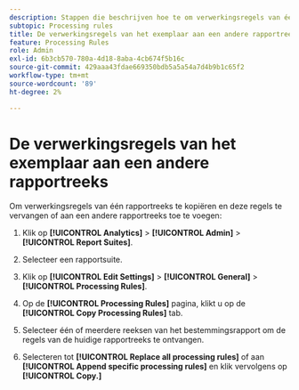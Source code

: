 ```yaml
---
description: Stappen die beschrijven hoe te om verwerkingsregels van één rapportreeks te kopiëren en deze regels te vervangen of aan een andere rapportreeks toe te voegen.
subtopic: Processing rules
title: De verwerkingsregels van het exemplaar aan een andere rapportreeks
feature: Processing Rules
role: Admin
exl-id: 6b3cb570-780a-4d18-8aba-4cb674f5b16c
source-git-commit: 429aaa43fdae669350bdb5a5a54a7d4b9b1c65f2
workflow-type: tm+mt
source-wordcount: '89'
ht-degree: 2%

---
```


# De verwerkingsregels van het exemplaar aan een andere rapportreeks

Om verwerkingsregels van één rapportreeks te kopiëren en deze regels te vervangen of aan een andere rapportreeks toe te voegen:

1. Klik op **[!UICONTROL Analytics]** > **[!UICONTROL Admin]** > **[!UICONTROL Report Suites]**.
1. Selecteer een rapportsuite.
1. Klik op **[!UICONTROL Edit Settings]** > **[!UICONTROL General]** > **[!UICONTROL Processing Rules]**.

1. Op de **[!UICONTROL Processing Rules]** pagina, klikt u op de **[!UICONTROL Copy Processing Rules]** tab.
1. Selecteer één of meerdere reeksen van het bestemmingsrapport om de regels van de huidige rapportreeks te ontvangen.
1. Selecteren tot **[!UICONTROL Replace all processing rules]** of aan **[!UICONTROL Append specific processing rules]** en klik vervolgens op **[!UICONTROL Copy.]**
